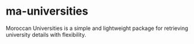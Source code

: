 # ma-universities
Moroccan Universities is a simple and lightweight package for retrieving university details with flexibility.
